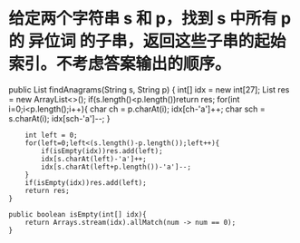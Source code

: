 # 给定两个字符串 s 和 p，找到 s 中所有 p 的 异位词 的子串，返回这些子串的起始索引。不考虑答案输出的顺序。

public List<Integer> findAnagrams(String s, String p) {
        int[] idx = new int[27];
        List<Integer> res = new ArrayList<>();
        if(s.length()<p.length())return res;
        for(int i=0;i<p.length();i++){
            char ch = p.charAt(i);
            idx[ch-'a']++;
            char sch =  s.charAt(i);
            idx[sch-'a']--;
        }

        int left = 0;
        for(left=0;left<(s.length()-p.length());left++){
            if(isEmpty(idx))res.add(left);
            idx[s.charAt(left)-'a']++;
            idx[s.charAt(left+p.length())-'a']--;
        }
        if(isEmpty(idx))res.add(left);
        return res;
    }

    public boolean isEmpty(int[] idx){
        return Arrays.stream(idx).allMatch(num -> num == 0);
    }

    
